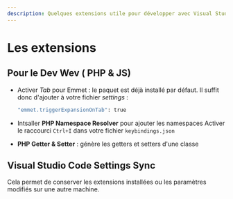 ```yaml
---
description: Quelques extensions utile pour développer avec Visual Studio Code
---
```


# Les extensions



## Pour le Dev Wev \( PHP & JS\)

* Activer _Tab_ pour Emmet : le paquet est déjà installé par défaut. Il suffit donc d'ajouter à votre fichier _settings_ :

  ```bash
  "emmet.triggerExpansionOnTab": true
  ```

* Intsaller **PHP Namespace Resolver** pour ajouter les namespaces Activer le raccourci `Ctrl+I` dans votre fichier `keybindings.json`
* **PHP Getter & Setter** : génère les getters et setters d'une classe

## Visual Studio Code Settings Sync

Cela permet de conserver les extensions installées ou les paramètres modifiés sur une autre machine.

